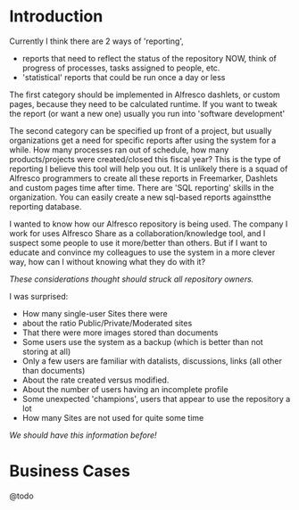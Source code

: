 # Introduction #

Currently I think there are 2 ways of 'reporting',
  * reports that need to reflect the status of the repository NOW, think of progress of processes, tasks assigned to people, etc.
  * 'statistical' reports that could be run once a day or less

The first category should be implemented in Alfresco dashlets, or custom pages, because they need to be calculated runtime. If you want to tweak the report (or want a new one) usually you run into 'software development'

The second category can be specified up front of a project, but usually organizations get a need for specific reports after using the system for a while. How many processes ran out of schedule, how many products/projects were created/closed this fiscal year? This is the type of reporting I believe this tool will help you out. It is unlikely there is a squad of Alfresco programmers to create all these reports in Freemarker, Dashlets and custom pages time after time. There are 'SQL reporting' skills in the organization. You can easily create a new sql-based reports againstthe reporting database.


I wanted to know how our Alfresco repository is being used. The company I work for uses Alfresco Share as a collaboration/knowledge tool, and I suspect some people to use it more/better than others. But if I want to educate and convince my colleagues to use the system in a more clever way, how can I without knowing what they do with it?

_These considerations thought should struck all repository owners._

I was surprised:
  * How many single-user Sites there were
  * about the ratio Public/Private/Moderated sites
  * That there were more images stored than documents
  * Some users use the system as a backup (which is better than not storing at all)
  * Only a few users are familiar with datalists, discussions, links (all other than documents)
  * About the rate created versus modified.
  * About the number of users having an incomplete profile
  * Some unexpected 'champions', users that appear to use the repository a lot
  * How many Sites are not used for quite some time

_We should have this information before!_

# Business Cases #
@todo